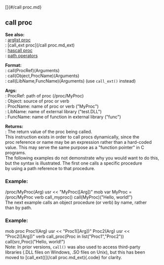 []{#/call proc.md}    
## call proc    
**See also:**    
:   [arglist proc](/proc/arglist)    
:   [call_ext proc](/call proc.md_ext)    
:   [hascall proc](/proc/hascall)    
:   [path operators](/operator/path)    
<!-- -->    
**Format:**    
:   call(ProcRef)(Arguments)    
:   call(Object,ProcName)(Arguments)    
:   call(LibName,FuncName)(Arguments) (use `call_ext()` instead)    
<!-- -->    
**Args:**    
:   ProcRef: path of proc (/proc/MyProc)    
:   Object: source of proc or verb    
:   ProcName: name of proc or verb (\"MyProc\")    
:   LibName: name of external library (\"test.DLL\")    
:   FuncName: name of function in external library (\"func\")    
<!-- -->    
**Returns:**    
:   The return value of the proc being called.    
This instruction exists in order to call procs dynamically, since the    
proc reference or name may be an expression rather than a hard-coded    
value. This may serve the same purpose as a \"function pointer\" in C    
programs.    
The following examples do not demonstrate why you would want to do this,    
but the syntax is illustrated. The first one calls a specific procedure    
by using a path reference to that procedure.    
### Example:    
/proc/MyProc(Arg) usr \<\< \"MyProc(\[Arg\])\" mob var MyProc =    
/proc/MyProc verb call_myproc() call(MyProc)(\"Hello, world!\")    
The next example calls an object procedure (or verb) by name, rather    
than by path.    
### Example:    
mob proc Proc1(Arg) usr \<\< \"Proc1(\[Arg\])\" Proc2(Arg) usr \<\<    
\"Proc2(\[Arg\])\" verb call_proc(Proc in list(\"Proc1\",\"Proc2\"))    
call(src,Proc)(\"Hello, world!\")    
Note: In prior versions, `call()` was also used to access third-party    
libraries (.DLL files on Windows, .SO files on Unix), but this has been    
moved to [call_ext()](/call proc.md_ext){.code} for clarity.  